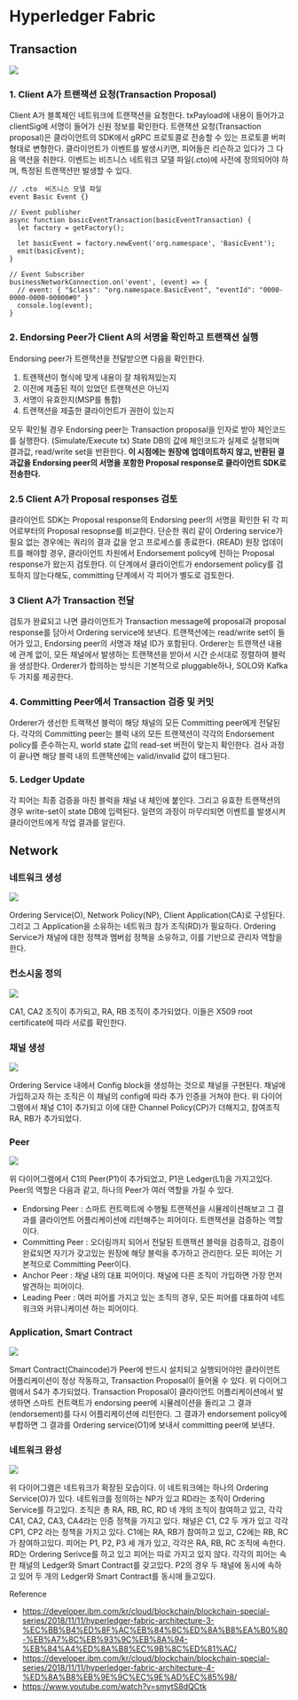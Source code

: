 # Hyperledger Fabric

## Transaction

![](https://cdn-images-1.medium.com/max/1600/0*Blz6yYjORY-E1LVB.png)

### 1. Client A가 트랜잭션 요청(Transaction Proposal)

Client A가 블록체인 네트워크에 트랜잭션을 요청한다.
txPayload에 내용이 들어가고 clientSig에 서명이 들어가 신원 정보를 확인한다.
트랜잭션 요청(Transaction proposal)은 클라이언트의 SDK에서 gRPC 프로토콜로 전송할 수 있는 프로토콜 버퍼 형태로 변형한다.
클라이언트가 이벤트를 발생시키면, 피어들은 리슨하고 있다가 그 다음 액션을 취한다.
이벤트는 비즈니스 네트워크 모델 파일(.cto)에 사전에 정의되어야 하며, 특정된 트랜잭션만 발생할 수 있다.

```
// .cto  비즈니스 모델 파일
event Basic Event {}

// Event publisher
async function basicEventTransaction(basicEventTransaction) {
  let factory = getFactory();
  
  let basicEvent = factory.newEvent('org.namespace', 'BasicEvent');
  emit(basicEvent);
}

// Event Subscriber
businessNetworkConnection.on('event', (event) => {
  // event: { "$class": "org.namespace.BasicEvent", "eventId": "0000-0000-0000-00000#0" }
  console.log(event);
}
```

### 2. Endorsing Peer가 Client A의 서명을 확인하고 트랜잭션 실행

Endorsing peer가 트랜잭션을 전달받으면 다음을 확인한다.
  1. 트랜잭션이 형식에 맞게 내용이 잘 채워져있는지
  2. 이전에 제출된 적이 있었던 트랜잭션은 아닌지
  3. 서명이 유효한지(MSP를 통함)
  4. 트랜잭션을 제출한 클라이언트가 권한이 있는지
  
모두 확인될 경우 Endorsing peer는 Transaction proposal을 인자로 받아 체인코드를 실행한다. (Simulate/Execute tx)
State DB의 값에 체인코드가 실제로 실행되며 결과값, read/write set을 반환한다.
**이 시점에는 원장에 업데이트하지 않고, 반환된 결과값을 Endorsing peer의 서명을 포함한 Proposal response로 클라이언트 SDK로 전송한다.**

### 2.5 Client A가 Proposal responses 검토

클라이언트 SDK는 Proposal response의 Endorsing peer의 서명을 확인한 뒤 각 피어로부터의 Proposal resopnse를 비교한다.
단순한 쿼리 같이 Ordering service가 필요 없는 경우에는 쿼리의 결과 값을 얻고 프로세스를 종료한다. (READ)
원장 업데이트를 해야할 경우, 클라이언트 차원에서 Endorsement policy에 전하는 Proposal response가 왔는지 검토한다.
이 단계에서 클라이언트가 endorsement policy를 검토하지 않는다해도, committing 단계에서 각 피어가 별도로 검토한다.

### 3 Client A가 Transaction 전달

검토가 완료되고 나면 클라이언트가 Transaction message에 proposal과 proposal response를 담아서 Ordering service에 보낸다.
트랜잭션에는 read/write set이 들어가 있고, Endorsing peer의 서명과 채널 ID가 포함된다.
Orderer는 트랜잭션 내용에 관계 없이, 모든 채널에서 발생하는 트랜잭션을 받아서 시간 순서대로 정렬하여 블럭을 생성한다.
Orderer가 합의하는 방식은 기본적으로 pluggable하나, SOLO와 Kafka 두 가지를 제공한다.

### 4. Committing Peer에서 Transaction 검증 및 커밋

Orderer가 생선한 트랙잭션 블럭이 해당 채널의 모든 Committing peer에게 전달된다.
각각의 Committing peer는 블럭 내의 모든 트랜잭션이 각각의 Endorsement policy를 준수하는지, world state 값의 read-set 버전이 맞는지 확인한다.
검사 과정이 끝나면 해당 블럭 내의 트랜잭션에는 valid/invalid 값이 태그된다.

### 5. Ledger Update

각 피어는 최종 검증을 마친 블럭을 채널 내 체인에 붙인다.
그리고 유효한 트랜잭션의 경우 write-set이 state DB에 입력된다.
일련의 과정이 마무리되면 이벤트를 발생시켜 클라이언트에게 작업 결과를 알린다.

## Network

### 네트워크 생성

![](https://cdn-images-1.medium.com/max/1600/0*5wRfq8qqgOs1Gw1K.png)

Ordering Service(O), Network Policy(NP), Client Application(CA)로 구성된다.
그리고 그 Application을 소유하는 네트워크 참가 조직(RD)가 필요하다.
Ordering Service가 채널에 대한 정책과 멤버쉽 정책을 소유하고, 이를 기반으로 관리자 역할을 한다.

### 컨소시움 정의

![](https://cdn-images-1.medium.com/max/1600/0*6-TS3Wj0MX4FDcFc.png)

CA1, CA2 조직이 추가되고, RA, RB 조직이 추가되었다. 이들은 X509 root certificate에 따라 서로를 확인한다.

### 채널 생성

![](https://cdn-images-1.medium.com/max/1600/0*PbcWrHSB6VotAR4f.png)

Ordering Service 내에서 Config block을 생성하는 것으로 채널을 구현된다.
채널에 가입하고자 하는 조직은 이 채널의 config에 따라 추가 인증을 거쳐야 한다.
위 다이어그램에서 채널 C1이 추가되고 이에 대한 Channel Policy(CP)가 더해지고, 참여조직 RA, RB가 추가되었다.

### Peer

![](https://cdn-images-1.medium.com/max/1600/0*EcQlzDnzjjfvqFSz.png)

위 다이어그램에서 C1의 Peer(P1)이 추가되었고, P1은 Ledger(L1)을 가지고있다.
Peer의 역할은 다음과 같고, 하나의 Peer가 여러 역할을 가질 수 있다.

- Endorsing Peer : 스마트 컨트랙트에 수행될 트랜잭션을 시뮬레이션해보고 그 결과를 클라이언트 어플리케이션에 리턴해주는 피어이다.
                   트랜잭션을 검증하는 역할이다.
- Committing Peer : 오더링까지 되어서 전달된 트랜잭션 블럭을 검증하고, 검증이 완료되면 자기가 갖고있는 원장에 해당 블럭을 추가하고 관리한다.
                    모든 피어는 기본적으로 Committing Peer이다.
- Anchor Peer : 채널 내의 대표 피어이다. 채널에 다른 조직이 가입하면 가장 먼저 발견하는 피어이다.
- Leading Peer : 여러 피어를 가지고 있는 조직의 경우, 모든 피어를 대표하여 네트워크와 커뮤니케이션 하는 피어이다.

### Application, Smart Contract

![](https://cdn-images-1.medium.com/max/1600/0*Ht7rU0I8z3DQhqr0.png)

Smart Contract(Chaincode)가 Peer에 반드시 설치되고 실행되어야만 클라이언트 어플리케이션이 정상 작동하고, Transaction Proposal이 들어올 수 있다.
위 다이어그램에서 S4가 추가되었다.
Transaction Proposal이 클라이언트 어플리케이션에서 발생하면 스마트 컨트랙트가 endorsing peer에 시뮬레이션을 돌리고
그 결과(endorsement)를 다시 어플리케이션에 리턴한다.
그 결과가 endorsement policy에 부합하면 그 결과를 Ordering service(O1)에 보내서 committing peer에 보낸다.

### 네트워크 완성

![](https://cdn-images-1.medium.com/max/1600/0*sMFzaEYWzeFmc07P.png)

위 다이어그램은 네트워크가 확장된 모습이다.
이 네트워크에는 하나의 Ordering Service(O)가 있다.
네트워크를 정의하는 NP가 있고 RD라는 조직이 Ordering Service를 하고있다.
조직은 총 RA, RB, RC, RD 네 개의 조직이 참여하고 있고, 각각 CA1, CA2, CA3, CA4라는 인증 정책을 가지고 있다.
채널은 C1, C2 두 개가 있고 각각 CP1, CP2 라는 정책을 가지고 있다.
C1에는 RA, RB가 참여하고 있고, C2에는 RB, RC가 참여하고있다.
피어는 P1, P2, P3 세 개가 있고, 각각은 RA, RB, RC 조직에 속한다.
RD는 Ordering Serivce를 하고 있고 피어는 따로 가지고 있지 않다.
각각의 피어는 속한 채널의 Ledger와 Smart Contract를 갖고있다.
P2의 경우 두 채널에 동시에 속하고 있어 두 개의 Ledger와 Smart Contract를 동시에 들고있다.

Reference

* https://developer.ibm.com/kr/cloud/blockchain/blockchain-special-series/2018/11/11/hyperledger-fabric-architecture-3-%EC%BB%B4%ED%8F%AC%EB%84%8C%ED%8A%B8%EA%B0%80-%EB%A7%8C%EB%93%9C%EB%8A%94-%EB%84%A4%ED%8A%B8%EC%9B%8C%ED%81%AC/
* https://developer.ibm.com/kr/cloud/blockchain/blockchain-special-series/2018/11/11/hyperledger-fabric-architecture-4-%ED%8A%B8%EB%9E%9C%EC%9E%AD%EC%85%98/
* https://www.youtube.com/watch?v=smytS8dQCtk
